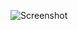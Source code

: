 ![Screenshot](https://raw.githubusercontent.com/Cryakl/Ultimate-RAT-Collection/refs/heads/main/SpyNet/Spy-Net%20v1.4/Screenshot.png)
